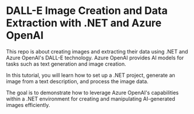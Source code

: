 # DALL-E Image Creation and Data Extraction with .NET and Azure OpenAI

This repo is about creating images and extracting their data using .NET and Azure OpenAI's DALL-E technology. Azure OpenAI provides AI models for tasks such as text generation and image creation.

In this tutorial, you will learn how to set up a .NET project, generate an image from a text description, and process the image data. 

The goal is to demonstrate how to leverage Azure OpenAI's capabilities within a .NET environment for creating and manipulating AI-generated images efficiently.

